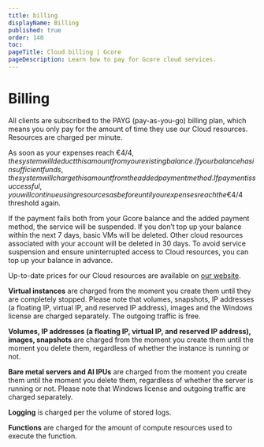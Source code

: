 ```yaml
---
title: billing
displayName: Billing
published: true
order: 140
toc:
pageTitle: Cloud billing | Gcore
pageDescription: Learn how to pay for Gcore cloud services.
---
```

# Billing

All clients are subscribed to the PAYG (pay-as-you-go) billing plan, which means you only pay for the amount of time they use our Cloud resources. Resources are charged per minute.



As soon as your expenses reach €4/$4, the system will deduct this amount from your existing balance. If your balance has insufficient funds, the system will charge this amount from the added payment method. If payment is successful, you will continue using resources as before until your expenses reach the €4/$4 threshold again.

If the payment fails both from your Gcore balance and the added payment method, the service will be suspended. If you don’t top up your balance within the next 7 days, basic VMs will be deleted. Other cloud resources associated with your account will be deleted in 30 days. To avoid service suspension and ensure uninterrupted access to Cloud resources, you can top up your balance in advance. 

Up-to-date prices for our Cloud resources are available on <a href="https://gcore.com/pricing/cloud" target="_blank">our website</a>.

**Virtual instances** are charged from the moment you create them until they are completely stopped. Please note that volumes, snapshots, IP addresses (a floating IP, virtual IP, and reserved IP address), images and the Windows license are charged separately. The outgoing traffic is free.

**Volumes, IP addresses (a floating IP, virtual IP, and reserved IP address), images, snapshots** are charged from the moment you create them until the moment you delete them, regardless of whether the instance is running or not.

**Bare metal servers and AI IPUs** are charged from the moment you create them until the moment you delete them, regardless of whether the server is running or not. Please note that Windows license and outgoing traffic are charged separately. 

**Logging** is charged per the volume of stored logs.

**Functions** are charged for the amount of compute resources used to execute the function.
